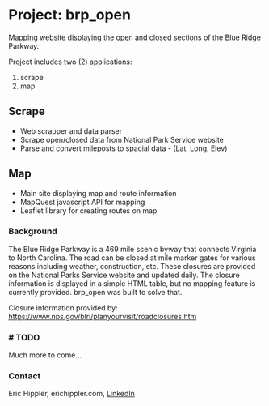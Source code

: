 # Project: brp_open 
Mapping website displaying the open and closed sections of the Blue Ridge Parkway.

Project includes two (2) applications:
1. scrape
2. map

## Scrape
- Web scrapper and data parser
- Scrape open/closed data from National Park Service website
- Parse and convert mileposts to spacial data - (Lat, Long, Elev)

## Map
- Main site displaying map and route information
- MapQuest javascript API for mapping
- Leaflet library for creating routes on map

### Background
The Blue Ridge Parkway is a 469 mile scenic byway that connects Virginia to North Carolina.  The road can be closed at mile marker gates for various reasons including weather, construction, etc.  These closures are provided on the National Parks Service website and updated daily.  The closure information is displayed in a simple HTML table, but no mapping feature is currently provided.  brp_open was built to solve that.

Closure information provided by: https://www.nps.gov/blri/planyourvisit/roadclosures.htm

### # TODO
Much more to come...

### Contact

Eric Hippler, erichippler.com, [LinkedIn](https://www.linkedin.com/in/eric-hippler/)
